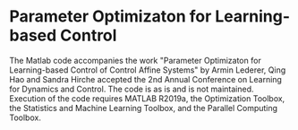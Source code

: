 # Parameter Optimizaton for Learning-based Control


The Matlab code accompanies the  work "Parameter Optimizaton for Learning-based Control of Control Affine Systems" by Armin Lederer, Qing Hao and Sandra Hirche accepted the 2nd Annual Conference on Learning for Dynamics and Control. The code is as is and is not maintained. Execution of the code requires MATLAB R2019a, the Optimization Toolbox, the Statistics and Machine Learning Toolbox, and the Parallel Computing Toolbox.
